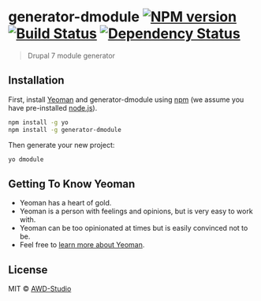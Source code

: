 # generator-dmodule [![NPM version][npm-image]][npm-url] [![Build Status][travis-image]][travis-url] [![Dependency Status][daviddm-image]][daviddm-url]
> Drupal 7 module generator

## Installation

First, install [Yeoman](http://yeoman.io) and generator-dmodule using [npm](https://www.npmjs.com/) (we assume you have pre-installed [node.js](https://nodejs.org/)).

```bash
npm install -g yo
npm install -g generator-dmodule
```

Then generate your new project:

```bash
yo dmodule
```

## Getting To Know Yeoman

 * Yeoman has a heart of gold.
 * Yeoman is a person with feelings and opinions, but is very easy to work with.
 * Yeoman can be too opinionated at times but is easily convinced not to be.
 * Feel free to [learn more about Yeoman](http://yeoman.io/).

## License

MIT © [AWD-Studio]()


[npm-image]: https://badge.fury.io/js/generator-dmodule.svg
[npm-url]: https://npmjs.org/package/generator-dmodule
[travis-image]: https://travis-ci.org/awd-studio/generator-dmodule.svg?branch=master
[travis-url]: https://travis-ci.org/awd-studio/generator-dmodule
[daviddm-image]: https://david-dm.org/awd-studio/generator-dmodule.svg?theme=shields.io
[daviddm-url]: https://david-dm.org/awd-studio/generator-dmodule

